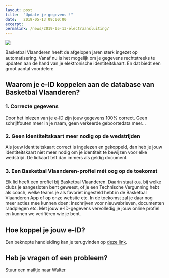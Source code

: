 ```yaml
---
layout: post
title:  "Update je gegevens !"
date:   2019-05-13 09:00:00
excerpt: 
permalink: /news/2019-05-13-electraansluiting/
---
```


![](/news/img/update.jpg)

Basketbal Vlaanderen heeft de afgelopen jaren sterk ingezet op automatisering. Vanaf nu is het mogelijk om je gegevens rechtstreeks te updaten aan de hand van je elektronische identiteitskaart. En dat biedt een groot aantal voordelen:

## Waarom je e-ID koppelen aan de database van Basketbal Vlaanderen? 

### 1. Correcte gegevens
Door het inlezen van je e-ID zijn jouw gegevens 100% correct. Geen schrijffouten meer in je naam, geen verkeerde geboortedata meer...
 
### 2. Geen identiteitskaart meer nodig op de wedstrijden
Als jouw identiteitskaart correct is ingelezen en gekoppeld, dan heb je jouw identiteitskaart niet meer nodig om je identiteit te bewijzen voor elke wedstrijd. De lidkaart telt dan immers als geldig document. 

### 3. Een Basketbal Vlaanderen-profiel mét oog op de toekomst
Elk lid heeft een profiel bij Basketbal Vlaanderen. Daarin staat o.a. bij welke clubs je aangesloten bent geweest, of je een Technische Vergunning hebt als coach, welke teams je als favoriet ingesteld hebt in de Basketbal Vlaanderen App of op onze website etc. In de toekomst zal je daar nog meer acties mee kunnen doen: inschrijven voor nieuwsbrieven, documenten raadplegen etc. Met jouw e-ID-gegevens vervolledig je jouw online profiel en kunnen we verifiëren wie je bent.  

## Hoe koppel je jouw e-ID? 

Een beknopte handleiding  kan je terugvinden op [deze link](https://www.basketbal.vlaanderen/src/Frontend/Files/userfiles/files/Dorien/Online%20aansluitingen/Handleiding%20elektronisch%20aansluiten.pdf).

## Heb je vragen of een probleem?

Stuur een mailtje naar [Walter](mailto://secretariaat@kbbczolder.be)

